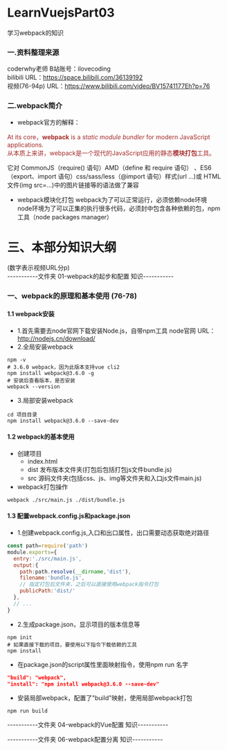 # LearnVuejsPart03  
学习webpack的知识  
### 一.资料整理来源  
coderwhy老师  B站账号：ilovecoding  
bilibili URL：https://space.bilibili.com/36139192  
视频(76-94p) URL：https://www.bilibili.com/video/BV15741177Eh?p=76  
  
### 二.webpack简介  
* webpack官方的解释：
  
<font color=brown>At its core，**webpack** is a *static module bundler* for modern JavaScript applications.  
从本质上来讲，webpack是一个现代的JavaScript应用的静态**模块打包**工具。</font>  
  
它对 CommonJS（require() 语句）AMD（define 和 require 语句） 、ES6（export、import 语句）css/sass/less（@import 语句）样式(url ...)或 HTML 文件(img src=...)中的图片链接等的语法做了兼容  
  
* webpack模块化打包
webpack为了可以正常运行，必须依赖node环境  
node环境为了可以正集的执行很多代码，必须封中包含各种依赖的包，npm工具（node packages manager）  

# 三、本部分知识大纲
(数字表示视频URL分p)  
-----------文件夹 01-webpack的起步和配置 知识-----------  
### 一、webpack的原理和基本使用 (76-78)
#### 1.1 webpack安装
* 1.首先需要去node官网下载安装Node.js，自带npm工具
  node官网 URL：http://nodejs.cn/download/  
* 2.全局安装webpack
```Shell
npm -v
# 3.6.0 webpack，因为此版本支持vue cli2
npm install webpack@3.6.0 -g
# 安装后查看版本，是否安装
webpack --version
```
* 3.局部安装webpack
```Shell
cd 项目目录
npm install webpack@3.6.0 --save-dev
```
#### 1.2 webpack的基本使用
* 创建项目
  * index.html
  * dist 发布版本文件夹(打包后包括打包js文件bundle.js)
  * src 源码文件夹(包括css、js、img等文件夹和入口js文件main.js)
* webpack打包操作
```Shell
webpack ./src/main.js ./dist/bundle.js
```
#### 1.3 配置webpack.config.js和package.json  
* 1.创建webpack.config.js,入口和出口属性，出口需要动态获取绝对路径
```javaScript
const path=require('path')
module.exports={
  entry:'./src/main.js',
  output:{
    path:path.resolve(__dirname,'dist'),
    filename:'bundle.js',
    // 指定打包后文件夹，之后可以直接使用webpack指令打包
    publicPath:'dist/'
  },
  // ...
}
```
* 2.生成package.json，显示项目的版本信息等
```Shell
npm init
# 如果直接下载的项目，要使用以下指令下载依赖的工具
npm install
```
  * 在package.json的script属性里面映射指令，使用npm run 名字
```JSON
"build": "webpack",
"install": "npm install webpack@3.6.0 --save-dev"
```
  * 安装局部webpack，配置了"build"映射，使用局部webpack打包
```Shell
npm run build
```

-----------文件夹 04-webpack的Vue配置 知识-----------  

-----------文件夹 06-webpack配置分离 知识-----------  
